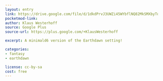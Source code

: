 ```yaml
---
layout: entry
link: https://drive.google.com/file/d/1dkdPrvJ3UWZi45WYbflNQ82MkSMXbyTd/view
pocketmod-link: 
author: Klaus Westerhoff
source: Google Plus
source-url: https://plus.google.com/+KlausWesterhoff

excerpt: A minimald6 version of the Earthdawn setting!

categories:
- fantasy
- earthdawn

license: cc-by-sa
cost: free
---
```

